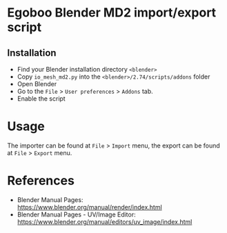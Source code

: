 # Egoboo Blender MD2 import/export script

## Installation
* Find your Blender installation directory `<blender>`
* Copy `io_mesh_md2.py` into the `<blender>/2.74/scripts/addons` folder
* Open Blender
* Go to the `File` > `User preferences` > `Addons` tab.
* Enable the script

# Usage
The importer can be found at `File` > `Import` menu, the export can be found at `File` > `Export` menu.

# References
- Blender Manual Pages:  
  https://www.blender.org/manual/render/index.html
- Blender Manual Pages - UV/Image Editor:  
  https://www.blender.org/manual/editors/uv_image/index.html